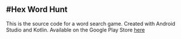 #Hex Word Hunt 
---
This is the source code for a word search game. Created with Android Studio and Kotlin. 
Available on the Google Play Store [here](https://play.google.com/store/apps/details?id=com.singularitystudios.androidapp)
